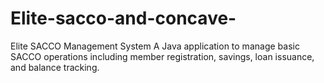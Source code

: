 # Elite-sacco-and-concave-
Elite SACCO Management System A Java application to manage basic SACCO operations including member registration, savings, loan issuance, and balance tracking.
